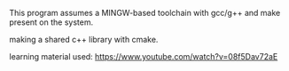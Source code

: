 This program assumes a MINGW-based toolchain
with gcc/g++ and make present on the system.

making a shared c++ library with cmake.

learning material used: 
https://www.youtube.com/watch?v=08f5Dav72aE